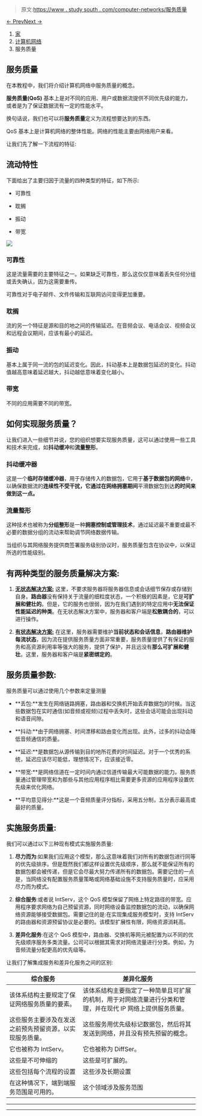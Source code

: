 > 原文:[https://www . study south . com/computer-networks/服务质量](https://www.studytonight.com/computer-networks/quality-of-serviceqos)

[← Prev](/computer-networks/connection-oriented-and-connectionless-service "Connection Oriented and Connectionless Services")[Next →](/computer-networks/network-layer-in-computer-networks "Network Layer")

<nav aria-label="breadcrumb">

1.  [家](/)
2.  [计算机网络](/computer-networks)
3.  服务质量

</nav>

<article>

# 服务质量

在本教程中，我们将介绍计算机网络中服务质量的概念。

**服务质量(QoS)** 基本上是对不同的应用、用户或数据流提供不同优先级的能力，或者是为了保证数据流有一定的性能水平。

换句话说，我们也可以将**服务质量**定义为流程想要达到的东西。

QoS 基本上是计算机网络的整体性能。网络的性能主要由网络用户来看。

让我们先了解一下流程的特征:

## 流动特性

下面给出了主要归因于流量的四种类型的特征，如下所示:

*   可靠性

*   耽搁

*   振动

*   带宽

![](../Images/06a2939353ef7e403b5f530068015e55.png)

### 可靠性

这是流量需要的主要特征之一。如果缺乏可靠性，那么这仅仅意味着丢失任何分组或丢失确认，因为这需要重传。

可靠性对于电子邮件、文件传输和互联网访问变得更加重要。

### 耽搁

流的另一个特征是源和目的地之间的传输延迟。在音频会议、电话会议、视频会议和远程会议期间，应该有最小的延迟。

### 振动

基本上属于同一流的包的延迟变化。因此，抖动基本上是数据包延迟的变化。抖动值越高意味着延迟越大，抖动越低意味着变化越小。

### 带宽

不同的应用需要不同的带宽。

## 如何实现服务质量？

让我们进入一些细节并说，您的组织想要实现服务质量，这可以通过使用一些工具和技术来完成，如**抖动缓冲**和**流量整形**。

### 抖动缓冲器

这是一个**临时存储缓冲器**，用于存储传入的数据包，它用于**基于数据包的网络**中，以确保数据流的**连续性不受干扰，它通过在网络拥塞期间**平滑数据包到达**的时间来做到这一点。**

### 流量整形

这种技术也被称为**分组整形**是一种**拥塞控制或管理技术**，通过延迟最不重要或最不必要的数据分组的流动来帮助调节网络数据传输。

当组织与其网络服务提供商签署服务级别协议时，服务质量包含在协议中，以保证所选的性能级别。

## 有两种类型的服务质量解决方案:

1.  <u>**无状态解决方案:**</u> 这里，不要求服务器将服务器信息或会话细节保存或存储到自身。**路由器**没有保持关于流量的细粒度状态，一个积极的因素是，它是**可扩展和健壮的**。但是，它的服务也很弱，因为在我们遇到的特定应用中**无法保证性能延迟的种类**。在无状态解决方案中，服务器和客户端是**松散耦合的**，可以进行操作。

2.  <u>**有状态解决方案:**</u> 在这里，服务器需要维护**当前状态和会话信息**，**路由器维护每流状态**，因为流在提供服务质量方面非常重要，服务质量提供了有保证的服务和高资源利用率等强大的服务，提供了保护，并且远没有**那么可扩展和健壮**。这里，服务器和客户端是**紧密绑定的**。

## 服务质量参数:

服务质量可以通过使用几个参数来定量测量

*   **丢包:**发生在网络链路拥塞，路由器和交换机开始丢弃数据包的时候。当这些数据包在实时通信(如音频或视频)过程中丢失时，这些会话可能会出现抖动和语音间隙。

*   **抖动:**由于网络拥塞、时间漂移和路由变化而出现。此外，过多的抖动会降低音频通信的质量。

*   **延迟:**是数据包从源传输到目的地所花费的时间延迟。对于一个优秀的系统，延迟应该尽可能低，理想情况下，应该接近零。

*   **带宽:**是网络信道在一定时间内通过信道传输最大可能数据的能力。服务质量通过管理带宽和为那些与其他应用程序相比需要更多资源的应用程序设置优先级来优化网络。

*   **平均意见得分:**这是一个音频质量评分指标，采用五分制，五分表示最高或最好的质量。

## 实施服务质量:

我们可以通过以下三种现有模式实施服务质量:

1.  **尽力而为**:如果我们应用这个模型，那么这意味着我们对所有的数据包进行同等的优先级排序。但是既然我们都这样设置优先级顺序，那么就不能保证所有的数据包都会被传递，但是它会尽最大努力传递所有的数据包。需要记住的一点是，当网络没有配置服务质量策略或网络基础设施不支持服务质量时，应采用尽力而为模式。

2.  **综合服务**:或者说 IntServ，这个 QoS 模型保留了网络上特定路径的带宽。应用程序要求网络为自己预留资源，同时网络设备监控数据包的流动，以确保网络资源能够接受数据包。需要记住的是:在实现集成服务模型时，支持 IntServ 的路由器和资源预留协议是必要的。该模型扩展性有限，网络资源消耗高。

3.  **差异化服务**:在这个 QoS 模型中，路由器、交换机等网元被配置为以不同的优先级顺序服务多类流量。公司可以根据其需求对网络流量进行分类。例如，为音频流量分配更高的优先级等。

让我们了解集成服务和差异化服务之间的区别:

| 综合服务 | 差异化服务 |
| --- | --- |
| 该体系结构主要规定了保证网络服务质量的要素。 | 该体系结构主要指定了一种简单且可扩展的机制，用于对网络流量进行分类和管理，并在现代 IP 网络上提供服务质量。 |
| 这些服务主要涉及在发送之前预先预留资源，以实现服务质量。 | 这些服务用优先级标记数据包，然后将其发送到网络，并且没有预先预留的概念。 |
| 它也被称为 IntServ。 | 它也被称为 DiffSer。 |
| 这些是不可伸缩的 | 这些是可扩展的。 |
| 这些包括每个流程的设置 | 这些涉及长期设置 |
| 在这种情况下，端到端服务范围是可用的。 | 这个领域涉及服务范围 |

</article>

* * *

* * *